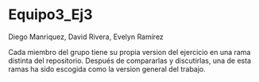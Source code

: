 # Equipo3_Ej3
Diego Manriquez, David Rivera, Evelyn Ramírez


Cada miembro del grupo tiene su propia version del ejercicio en una rama distinta del repositorio. Después de compararlas y discutirlas, una de esta ramas ha sido escogida como la version general del trabajo.
